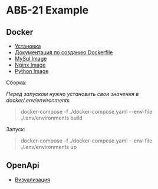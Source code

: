 # АВБ-21 Example

## Docker

- [Установка](https://docs.docker.com/desktop/install/windows-install)
- [Документация по созданию Dockerfile](https://docs.docker.com/engine/reference/builder)
- [MySql Image](https://hub.docker.com/_/mysql)
- [Nginx Image](https://hub.docker.com/_/nginx)
- [Python Image](https://hub.docker.com/_/python)

Сборка:

_Перед запуском нужно установить свои значения в docker/.env/environments_

> docker-compose -f ./docker-compose.yaml --env-file ./.env/environments build

Запуск:

> docker-compose -f ./docker-compose.yaml --env-file ./.env/environments up

## OpenApi

- [Визуализация](https://editor.swagger.io)
